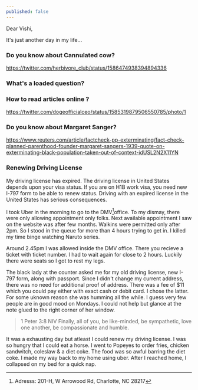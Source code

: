 ```yaml
---
published: false
---
```

Dear Vishi,

It's just another day in my life...

### Do you know about Cannulated cow?

https://twitter.com/herbivore_club/status/1586474938394894336

### What's a loaded question?

### How to read articles online ? 

https://twitter.com/dogeofficialceo/status/1585319879506550785/photo/1


### Do you know about Margaret Sanger? 

https://www.reuters.com/article/factcheck-pp-exterminating/fact-check-planned-parenthood-founder-margaret-sangers-1939-quote-on-exterminating-black-population-taken-out-of-context-idUSL2N2X11YN

### Renewing Driving License

My driving license has expired. The driving license in United States depends upon your visa status. If you are on H1B work visa, you need new I-797 form to be able to renew status. Driving with an expired license in the United States has serious consequences. 

I took Uber in the morning to go to the DMV[^add]office. To my dismay, there were only allowing appointment only folks. Next available appointment I saw on the website was after few months. Walkins were permitted only after 2pm. So I stood in the queue for more than 4 hours trying to get in. I killed my time binge watching Naruto series. 

Around 2.45pm I was allowed inside the DMV office. There you recieve a ticket with ticket number. I had to wait again for close to 2 hours. Luckily there were seats so I got to rest my legs. 

The black lady at the counter asked me for my old driving license, new I-797 form, along with passport. Since I didn't change my current address, there was no need for additional proof of address. There was a fee of $11 which you could pay either with exact cash or debit card. I chose the latter. For some uknown reason she was humming all the while. I guess very few people are in good mood on Mondays. I could not help but glance at the note glued to the right corner of her window.

> 1 Peter 3:8 NIV
Finally, all of you, be like-minded, be sympathetic, love one another, be compassionate and humble.

It was a exhausting day but atleast I could renew my driving license. I was so hungry that I could eat a horse. I went to Popeyes to order fries, chicken sandwitch, coleslaw & a diet coke. The food was so awful barring the diet coke. I made my way back to my home using uber. After I reached home, I collapsed on my bed for a quick nap.



[^add]: Adresss: 201-H, W Arrowood Rd, Charlotte, NC 28217